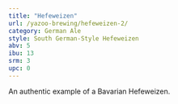```yaml
---
title: "Hefeweizen"
url: /yazoo-brewing/hefeweizen-2/
category: German Ale
style: South German-Style Hefeweizen
abv: 5
ibu: 13
srm: 3
upc: 0
---
```

An authentic example of a Bavarian Hefeweizen. 
